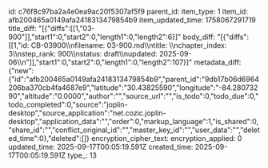 id: c76f8c97ba2a4e0ea9ac20f5307af5f9
parent_id: 
item_type: 1
item_id: afb200465a0149afa2418313479854b9
item_updated_time: 1758067291719
title_diff: "[{\"diffs\":[[1,\"03-900\"]],\"start1\":0,\"start2\":0,\"length1\":0,\"length2\":6}]"
body_diff: "[{\"diffs\":[[1,\"id: CB-03900\\\nfilename: 03-900.md\\\ntitle: \\\nchapter_index: 3\\\nstep_rank: 900\\\nstatus: draft\\\nupdated: 2025-09-06\\\n\"]],\"start1\":0,\"start2\":0,\"length1\":0,\"length2\":107}]"
metadata_diff: {"new":{"id":"afb200465a0149afa2418313479854b9","parent_id":"9db17b06d6964206ba370cb4fa4687e9","latitude":"30.43825590","longitude":"-84.28073290","altitude":"0.0000","author":"","source_url":"","is_todo":0,"todo_due":0,"todo_completed":0,"source":"joplin-desktop","source_application":"net.cozic.joplin-desktop","application_data":"","order":0,"markup_language":1,"is_shared":0,"share_id":"","conflict_original_id":"","master_key_id":"","user_data":"","deleted_time":0},"deleted":[]}
encryption_cipher_text: 
encryption_applied: 0
updated_time: 2025-09-17T00:05:19.591Z
created_time: 2025-09-17T00:05:19.591Z
type_: 13